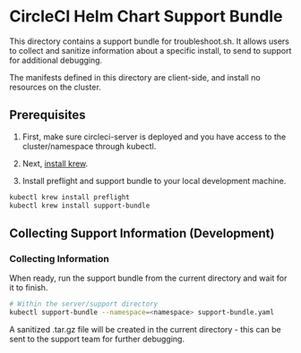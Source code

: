 # CircleCI Helm Chart Support Bundle
This directory contains a support bundle for troubleshoot.sh. It allows users to collect and sanitize information about a specific install, to send to support for additional debugging.

The manifests defined in this directory are client-side, and install no resources on the cluster.


## Prerequisites

1. First, make sure circleci-server is deployed and you have access to the cluster/namespace through kubectl.
2. Next, [install krew](https://krew.sigs.k8s.io/docs/user-guide/setup/install/).


3. Install preflight and support bundle to your local development machine.

```bash
kubectl krew install preflight
kubectl krew install support-bundle
```

## Collecting Support Information (Development)

### Collecting Information
When ready, run the support bundle from the current directory and wait for it to finish.

```bash
# Within the server/support directory
kubectl support-bundle --namespace=<namespace> support-bundle.yaml
```

A sanitized .tar.gz file will be created in the current directory - this can be sent to the support team for further debugging.
